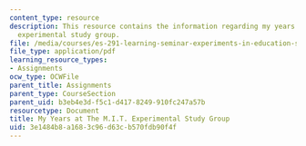 ```yaml
---
content_type: resource
description: This resource contains the information regarding my years at the M.I.T.
  experimental study group.
file: /media/courses/es-291-learning-seminar-experiments-in-education-spring-2003/3e1484b8a1683c96d63cb570fdb90f4f_MITES_291S03_8.pdf
file_type: application/pdf
learning_resource_types:
- Assignments
ocw_type: OCWFile
parent_title: Assignments
parent_type: CourseSection
parent_uid: b3eb4e3d-f5c1-d417-8249-910fc247a57b
resourcetype: Document
title: My Years at The M.I.T. Experimental Study Group
uid: 3e1484b8-a168-3c96-d63c-b570fdb90f4f
---
```

